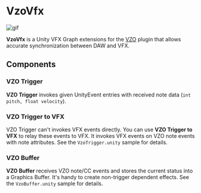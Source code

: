 VzoVfx
======

![gif](https://user-images.githubusercontent.com/343936/153742955-95cc9846-adc5-4d6d-a777-68a175155c06.gif)

**VzoVfx** is a Unity VFX Graph extensions for the [VZO] plugin that allows
accurate synchronization between DAW and VFX.

[VZO]: https://github.com/keijiro/vzo

Components
----------

### VZO Trigger

**VZO Trigger** invokes given UnityEvent entries with received note data
(`int pitch, float velocity`).

### VZO Trigger to VFX

VZO Trigger can't invokes VFX events directly. You can use **VZO Trigger to
VFX** to relay these events to VFX. It invokes VFX events on VZO note events
with note attributes. See the `VzoTrigger.unity` sample for details.

### VZO Buffer

**VZO Buffer** receives VZO note/CC events and stores the current status into a
Graphics Buffer. It's handy to create non-trigger dependent effects. See the
`VzoBuffer.unity` sample for details.
